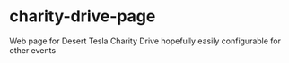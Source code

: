 # charity-drive-page
Web page for Desert Tesla Charity Drive hopefully easily configurable for other events
